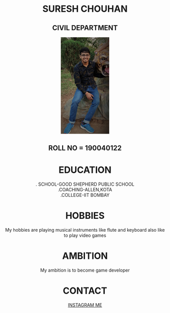 <html>
<style>
 body{text-align:center}
</style>
<head>
<title> About ME </title>
</head>
<body>
<h1>SURESH CHOUHAN</h1>
<h2>CIVIL DEPARTMENT</h2>
<img src="3.jpg" width="30%" hight="30%">
<h2>ROLL NO = 190040122 </h2>
<h1>EDUCATION</h1>
<p>. SCHOOL-GOOD SHEPHERD PUBLIC SCHOOL<br>.COACHING-ALLEN,KOTA<br>.COLLEGE-IIT BOMBAY</p>
<h1>HOBBIES</h1>
<p>My hobbies are playing musical instruments like flute and keyboard also like to play video games</p>
<h1>AMBITION</h1>
<p>My ambition is to become game developer </p>
<h1>CONTACT</h1>
<a href="https://www.instagram.com/?hl=en">INSTAGRAM ME</a> 
</body>
</html> 

